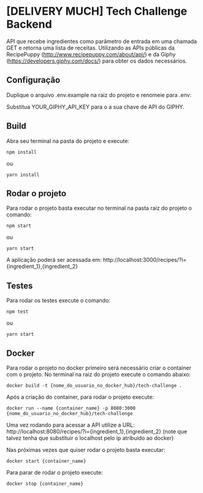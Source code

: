 # [DELIVERY MUCH] Tech Challenge Backend

API que recebe ingredientes como parâmetro de entrada em uma chamada GET e retorna uma lista de receitas. Utilizando as APIs públicas da RecipePuppy (http://www.recipepuppy.com/about/api/) e da Giphy (https://developers.giphy.com/docs/) para obter os dados necessários.

## Configuração
Duplique o arquivo .env.example na raiz do projeto e renomeie para .env:

Substitua YOUR_GIPHY_API_KEY para o a sua chave de API do GIPHY.


## Build
Abra seu terminal na pasta do projeto e execute:

``` shell
npm install
```
ou
``` shell
yarn install
```

## Rodar o projeto
Para rodar o projeto basta executar no terminal na pasta raiz do projeto o comando:

``` shell
npm start
```
ou

``` shell
yarn start
```


A aplicação poderá ser acessada em: http://localhost:3000/recipes/?i={ingredient_1},{ingredient_2}


## Testes
Para rodar os testes execute o comando:
``` shell
npm test
```
ou

``` shell
yarn start
```


## Docker
Para rodar o projeto no docker primeiro será necessário criar o container com o projeto. No terminal na raiz do projeto execute o comando abaixo: 

``` shell
docker build -t {nome_do_usuario_no_docker_hub}/tech-challenge .
```
Após a criação do container, para rodar o projeto execute:

``` shell
docker run --name {container_name} -p 8080:3000 {nome_do_usuario_no_docker_hub}/tech-challenge
```

Uma vez rodando para acessar a API utilize a URL:
http://localhost:8080/recipes/?i={ingredient_1},{ingredient_2}
(note que talvez tenha que substituir o localhost pelo ip atribuido ao docker)


Nas próximas vezes que quiser rodar o projeto basta executar:

``` shell
docker start {container_name}
```

Para parar de rodar o projeto execute:

``` shell
docker stop {container_name}
```



